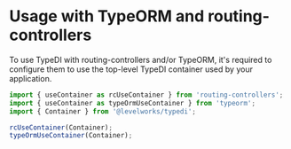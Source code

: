 # Usage with TypeORM and routing-controllers

To use TypeDI with routing-controllers and/or TypeORM, it's required to configure them to use the top-level
TypeDI container used by your application.

```ts
import { useContainer as rcUseContainer } from 'routing-controllers';
import { useContainer as typeOrmUseContainer } from 'typeorm';
import { Container } from '@levelworks/typedi';

rcUseContainer(Container);
typeOrmUseContainer(Container);
```
